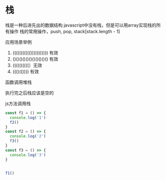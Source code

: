 # 栈

栈是一种后进先出的数据结构
javascript中没有栈，但是可以用array实现栈的所有操作
栈的常用操作，push, pop, stack[stack.length - 1]


应用场景举例

1. ((((((((((())))))))))) 有效
2. ()()()()()()()()()()() 有效
3. ((((((((((）无效
4. ((()(()))) 有效

函数调用堆栈


执行完之后栈应该是空的


js方法调用栈
```js
const f1 = () => {
  console.log('1')
  f2()
}
const f2 = () => {
  console.log('2')
  f3()
}
const f3 = () => {
  console.log('3')
}


f1()

```
